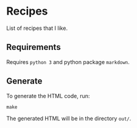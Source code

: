 # Recipes

List of recipes that I like.

## Requirements

Requires `python 3` and python package `markdown`.

## Generate

To generate the HTML code, run:

	make

The generated HTML will be in the directory `out/`.
